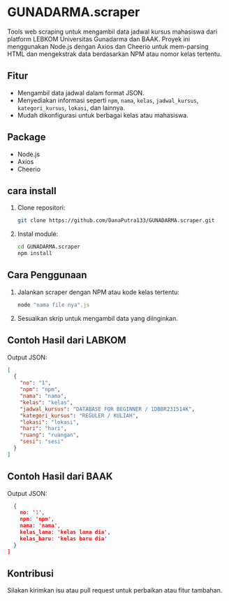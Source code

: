 # GUNADARMA.scraper

Tools web scraping untuk mengambil data jadwal kursus mahasiswa dari platform LEBKOM Universitas Gunadarma dan BAAK. Proyek ini menggunakan Node.js dengan Axios dan Cheerio untuk mem-parsing HTML dan mengekstrak data berdasarkan NPM atau nomor kelas tertentu.

## Fitur

- Mengambil data jadwal dalam format JSON.
- Menyediakan informasi seperti `npm`, `nama`, `kelas`, `jadwal_kursus`, `kategori_kursus`, `lokasi`, dan lainnya.
- Mudah dikonfigurasi untuk berbagai kelas atau mahasiswa.

## Package

- Node.js
- Axios
- Cheerio

## cara install

1. Clone repositori:

   ```bash
   git clone https://github.com/DanaPutra133/GUNADARMA.scraper.git
   ```

2. Instal module:

   ```bash
   cd GUNADARMA.scraper
   npm install
   ```

## Cara Penggunaan

1. Jalankan scraper dengan NPM atau kode kelas tertentu:

   ```javascript
   node "nama file nya".js
   ```

2. Sesuaikan skrip untuk mengambil data yang diinginkan.

## Contoh Hasil dari LABKOM

Output JSON:

```json
[
  {
    "no": "1",
    "npm": "npm",
    "nama": "nama",
    "kelas": "kelas",
    "jadwal_kursus": "DATABASE FOR BEGINNER / 1DBBR231514K",
    "kategori_kursus": "REGULER / KULIAH",
    "lokasi": "lokasi",
    "hari": "hari",
    "ruang": "ruangan",
    "sesi": "sesi"
  }
]
```

## Contoh Hasil dari BAAK

Output JSON:

```json
  {
    no: '1',
    npm: 'npm',
    nama: 'nama',
    kelas_lama: 'kelas lama dia',
    kelas_baru: 'kelas baru dia'
  }
]
```

## Kontribusi

Silakan kirimkan isu atau pull request untuk perbaikan atau fitur tambahan.

